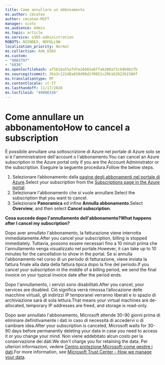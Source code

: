 ```yaml
---
title: Come annullare un abbonamento
ms.author: cmcatee
author: cmcatee-MSFT
manager: scotv
ms.audience: Admin
ms.topic: article
ms.service: o365-administration
ROBOTS: NOINDEX, NOFOLLOW
localization_priority: Normal
ms.collection: Adm_O365
ms.custom:
- "9003797"
- "6836"
ms.openlocfilehash: af5b16a55afd7e26601e8ffa6288a72c94b9b1fb
ms.sourcegitcommit: 35e2c122d8a838d98d1f0851c29b16282261580f
ms.translationtype: MT
ms.contentlocale: it-IT
ms.lasthandoff: 11/17/2020
ms.locfileid: "49086336"
---
```

# <a name="how-to-cancel-a-subscription"></a><span data-ttu-id="fb1a4-102">Come annullare un abbonamento</span><span class="sxs-lookup"><span data-stu-id="fb1a4-102">How to cancel a subscription</span></span>

<span data-ttu-id="fb1a4-103">È possibile annullare una sottoscrizione di Azure nel portale di Azure solo se si è l'amministratore dell'account o l'abbonamento.</span><span class="sxs-lookup"><span data-stu-id="fb1a4-103">You can cancel an Azure subscription in the Azure portal only if you are the Account Administrator or the subscription.</span></span> <span data-ttu-id="fb1a4-104">Eseguire la seguente procedura.</span><span class="sxs-lookup"><span data-stu-id="fb1a4-104">Follow the below steps.</span></span>

1. <span data-ttu-id="fb1a4-105">Selezionare l’abbonamento dalla [pagine degli abbonamenti nel portale di Azure](https://ms.portal.azure.com/#blade/Microsoft_Azure_Billing/SubscriptionsBlade).</span><span class="sxs-lookup"><span data-stu-id="fb1a4-105">Select your subscription from the [Subscriptions page in the Azure portal](https://ms.portal.azure.com/#blade/Microsoft_Azure_Billing/SubscriptionsBlade).</span></span>
2. <span data-ttu-id="fb1a4-106">Selezionare l'abbonamento che si vuole annullare.</span><span class="sxs-lookup"><span data-stu-id="fb1a4-106">Select the subscription that you want to cancel.</span></span>
3. <span data-ttu-id="fb1a4-107">Selezionare **Panoramica** ed infine **Annulla abbonamento**.</span><span class="sxs-lookup"><span data-stu-id="fb1a4-107">Select **Overview**, and then select **Cancel subscription**.</span></span>

<span data-ttu-id="fb1a4-108">**Cosa succede dopo l'annullamento dell'abbonamento?**</span><span class="sxs-lookup"><span data-stu-id="fb1a4-108">**What happens after I cancel my subscription?**</span></span>

<span data-ttu-id="fb1a4-109">Dopo aver annullato l'abbonamento, la fatturazione viene interrotta immediatamente.</span><span class="sxs-lookup"><span data-stu-id="fb1a4-109">After you cancel your subscription, billing is stopped immediately.</span></span> <span data-ttu-id="fb1a4-110">Tuttavia, possono essere necessari fino a 10 minuti prima che l'annullamento venga visualizzato nel portale.</span><span class="sxs-lookup"><span data-stu-id="fb1a4-110">However, it can take up to 10 minutes for the cancellation to show in the portal.</span></span> <span data-ttu-id="fb1a4-111">Se si annulla l'abbonamento nel corso di un periodo di fatturazione, viene inviata la fattura finale alla data della fattura tipica dopo la fine del periodo.</span><span class="sxs-lookup"><span data-stu-id="fb1a4-111">If you cancel your subscription in the middle of a billing period, we send the final invoice on your typical invoice date after the period ends.</span></span>

<span data-ttu-id="fb1a4-112">Dopo l'annullamento, i servizi sono disabilitati.</span><span class="sxs-lookup"><span data-stu-id="fb1a4-112">After you cancel, your services are disabled.</span></span> <span data-ttu-id="fb1a4-113">Ciò significa verrà rimossa l’allocazione delle macchine virtuali, gli indirizzi IP temporanei verranno liberati e lo spazio di archiviazione sarà di sola lettura.</span><span class="sxs-lookup"><span data-stu-id="fb1a4-113">That means your virtual machines are de-allocated, temporary IP addresses are freed, and storage is read-only.</span></span>

<span data-ttu-id="fb1a4-114">Dopo aver annullato l'abbonamento, Microsoft attende 30-90 giorni prima di eliminare definitivamente i dati in caso di necessità di accedervi o di cambiare idea.</span><span class="sxs-lookup"><span data-stu-id="fb1a4-114">After your subscription is canceled, Microsoft waits for 30-90 days before permanently deleting your data in case you need to access it or you change your mind.</span></span> <span data-ttu-id="fb1a4-115">Non viene addebitato alcun costo per la conservazione dei dati.</span><span class="sxs-lookup"><span data-stu-id="fb1a4-115">We don't charge you for retaining the data.</span></span> <span data-ttu-id="fb1a4-116">Per ulteriori informazioni, vedere [Centro protezione Microsoft-come gestire i dati](https://www.microsoft.com/trust-center/privacy/data-management#leave).</span><span class="sxs-lookup"><span data-stu-id="fb1a4-116">For more information, see [Microsoft Trust Center - How we manage your data](https://www.microsoft.com/trust-center/privacy/data-management#leave).</span></span>

